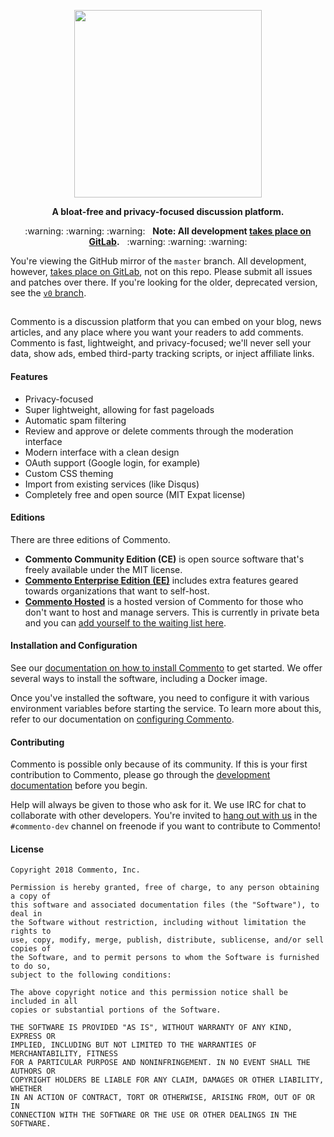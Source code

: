 <p align="center">
<a href="https://commento.io"><img src="https://user-images.githubusercontent.com/7521600/33375172-14b21f68-d52f-11e7-9b30-477682bccf8f.png" width=300></a>
</p>

<p align="center"><b>A bloat-free and privacy-focused discussion platform.</b></p>

<p align="center">
:warning: :warning: :warning: &nbsp; <b>Note: All development <a href="https://gitlab.com/commento/commento-ce">takes place on GitLab</a>.</b> &nbsp; :warning: :warning: :warning:

You're viewing the GitHub mirror of the `master` branch. All development, however, [takes place on GitLab](https://gitlab.com/commento/commento-ce), not on this repo. Please submit all issues and patches over there. If you're looking for the older, deprecated version, see the [`v0` branch](https://github.com/adtac/commento/tree/v0).
</p>

<h2 align="center"></h2>

Commento is a discussion platform that you can embed on your blog, news articles, and any place where you want your readers to add comments. Commento is fast, lightweight, and privacy-focused; we'll never sell your data, show ads, embed third-party tracking scripts, or inject affiliate links.

#### Features

 - Privacy-focused
 - Super lightweight, allowing for fast pageloads
 - Automatic spam filtering
 - Review and approve or delete comments through the moderation interface
 - Modern interface with a clean design
 - OAuth support (Google login, for example)
 - Custom CSS theming
 - Import from existing services (like Disqus)
 - Completely free and open source (MIT Expat license)

#### Editions

There are three editions of Commento.

 - **Commento Community Edition (CE)** is open source software that's freely available under the MIT license.
 - [**Commento Enterprise Edition (EE)**](https://commento.io/pricing#self-hosted) includes extra features geared towards organizations that want to self-host.
 - [**Commento Hosted**](https://commento.io) is a hosted version of Commento for those who don't want to host and manage servers. This is currently in private beta and you can [add yourself to the waiting list here](https://commento.io).

#### Installation and Configuration

See our [documentation on how to install Commento](http://docs.commento.io/installation.html) to get started. We offer several ways to install the software, including a Docker image.

Once you've installed the software, you need to configure it with various environment variables before starting the service. To learn more about this, refer to our documentation on [configuring Commento](https://docs.commento.io/configuration.html).

#### Contributing

Commento is possible only because of its community. If this is your first contribution to Commento, please go through the [development documentation](https://docs.commento.io/contributing.html) before you begin.

Help will always be given to those who ask for it. We use IRC for chat to collaborate with other developers. You're invited to [hang out with us](https://irc.commento.io) in the `#commento-dev` channel on freenode if you want to contribute to Commento!

#### License

```
Copyright 2018 Commento, Inc.

Permission is hereby granted, free of charge, to any person obtaining a copy of
this software and associated documentation files (the "Software"), to deal in
the Software without restriction, including without limitation the rights to
use, copy, modify, merge, publish, distribute, sublicense, and/or sell copies of
the Software, and to permit persons to whom the Software is furnished to do so,
subject to the following conditions:

The above copyright notice and this permission notice shall be included in all
copies or substantial portions of the Software.

THE SOFTWARE IS PROVIDED "AS IS", WITHOUT WARRANTY OF ANY KIND, EXPRESS OR
IMPLIED, INCLUDING BUT NOT LIMITED TO THE WARRANTIES OF MERCHANTABILITY, FITNESS
FOR A PARTICULAR PURPOSE AND NONINFRINGEMENT. IN NO EVENT SHALL THE AUTHORS OR
COPYRIGHT HOLDERS BE LIABLE FOR ANY CLAIM, DAMAGES OR OTHER LIABILITY, WHETHER
IN AN ACTION OF CONTRACT, TORT OR OTHERWISE, ARISING FROM, OUT OF OR IN
CONNECTION WITH THE SOFTWARE OR THE USE OR OTHER DEALINGS IN THE SOFTWARE.
```
